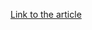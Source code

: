 [Link to the article](https://bleepingcomputer.com/news/security/nanocore-rat-author-gets-33-months-in-prison/)
